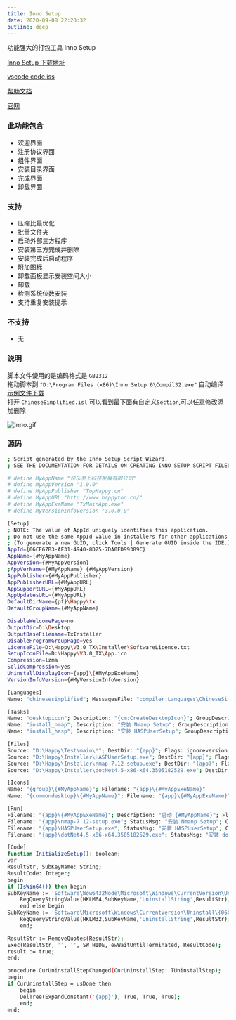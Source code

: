 ```yaml
---
title: Inno Setup
date: 2020-09-08 22:20:32
outline: deep
---
```


功能强大的打包工具 Inno Setup

[Inno Setup 下载地址](https://jrsoftware.org/isdl.php)

[vscode code.iss](https://github.com/Microsoft/vscode/blob/master/build/win32/code.iss)

[帮助文档](https://jrsoftware.org/ishelp/index.php)

[官网](https://jrsoftware.org/isinfo.php)

### 此功能包含

- 欢迎界面
- 注册协议界面
- 组件界面
- 安装目录界面
- 完成界面
- 卸载界面

### 支持

- 压缩比最优化
- 批量文件夹
- 启动外部三方程序
- 安装第三方完成并删除
- 安装完成后启动程序
- 附加图标
- 卸载面板显示安装空间大小
- 卸载
- 检测系统位数安装
- 支持重复安装提示

### 不支持

- 无

### 说明

脚本文件使用的是编码格式是 `GB2312`  
拖动脚本到 `"D:\Program Files (x86)\Inno Setup 6\Compil32.exe"` 自动编译  
[示例文件下载](../../public/assets/inno_setup.iss)  
打开 `ChineseSimplified.isl` 可以看到最下面有自定义`Section`,可以任意修改添加删除

![inno.gif](https://i.loli.net/2020/12/14/2otb3uUkpOG5cVY.gif)

### 源码

  ``` sh
  ; Script generated by the Inno Setup Script Wizard.
  ; SEE THE DOCUMENTATION FOR DETAILS ON CREATING INNO SETUP SCRIPT FILES!
  
  # define MyAppName "快乐至上科技发展有限公司"
  # define MyAppVersion "1.0.0"
  # define MyAppPublisher "TopHappy.cn"
  # define MyAppURL "http://www.happytop.cn/"
  # define MyAppExeName "TxMainApp.exe"
  # define MyVersionInfoVersion "3.0.0.0"

  [Setup]
  ; NOTE: The value of AppId uniquely identifies this application.
  ; Do not use the same AppId value in installers for other applications.
  ; (To generate a new GUID, click Tools | Generate GUID inside the IDE.)
  AppId={06CF67B3-AF31-4940-8D25-7DA0FD99389C}
  AppName={#MyAppName}
  AppVersion={#MyAppVersion}
  ;AppVerName={#MyAppName} {#MyAppVersion}
  AppPublisher={#MyAppPublisher}
  AppPublisherURL={#MyAppURL}
  AppSupportURL={#MyAppURL}
  AppUpdatesURL={#MyAppURL}
  DefaultDirName={pf}\Happy\tx
  DefaultGroupName={#MyAppName}

  DisableWelcomePage=no
  OutputDir=D:\Desktop
  OutputBaseFilename=TxInstaller
  DisableProgramGroupPage=yes
  LicenseFile=D:\Happy\V3.0_TX\Installer\SoftwareLicence.txt
  SetupIconFile=D:\Happy\V3.0_TX\App.ico
  Compression=lzma
  SolidCompression=yes
  UninstallDisplayIcon={app}\{#MyAppExeName}
  VersionInfoVersion={#MyVersionInfoVersion}

  [Languages]
  Name: "chinesesimplified"; MessagesFile: "compiler:Languages\ChineseSimplified.isl"

  [Tasks]
  Name: "desktopicon"; Description: "{cm:CreateDesktopIcon}"; GroupDescription: "{cm:AdditionalIcons}"; Flags: unchecked
  Name: "install_nmap"; Description: "安装 Nmanp Setup"; GroupDescription: "{cm:Other}";  Flags: checkablealone 
  Name: "install_hasp"; Description: "安装 HASPUserSetup"; GroupDescription: "{cm:Other}"; Flags: checkablealone 

  [Files]
  Source: "D:\Happy\Test\main\*"; DestDir: "{app}"; Flags: ignoreversion recursesubdirs createallsubdirs
  Source: "D:\Happy\Installer\HASPUserSetup.exe"; DestDir: "{app}"; Flags: ignoreversion deleteafterinstall; Tasks :install_hasp
  Source: "D:\Happy\Installer\nmap-7.12-setup.exe"; DestDir: "{app}"; Flags: ignoreversion deleteafterinstall ;Tasks :install_nmap
  Source: "D:\Happy\Installer\dotNet4.5-x86-x64.3505182529.exe"; DestDir: "{app}"; Flags: ignoreversion deleteafterinstall ;

  [Icons]
  Name: "{group}\{#MyAppName}"; Filename: "{app}\{#MyAppExeName}"
  Name: "{commondesktop}\{#MyAppName}"; Filename: "{app}\{#MyAppExeName}"; Tasks: desktopicon

  [Run]
  Filename: "{app}\{#MyAppExeName}"; Description: "启动 {#MyAppName}"; Flags: postinstall skipifsilent
  Filename: "{app}\nmap-7.12-setup.exe"; StatusMsg: "安装 Nmanp Setup"; Check: IsWin64(); Tasks: install_nmap;
  Filename: "{app}\HASPUserSetup.exe"; StatusMsg: "安装 HASPUserSetup"; Check: IsWin64(); Tasks: install_hasp;
  Filename: "{app}\dotNet4.5-x86-x64.3505182529.exe"; StatusMsg: "安装 dotNet4.5-x86-x64.3505182529.exe"; Check: IsWin64();

  [Code]
  function InitializeSetup(): boolean;
  var
  ResultStr, SubKeyName: String;
  ResultCode: Integer;
  begin
  if (IsWin64()) then begin
  SubKeyName := 'Software\Wow6432Node\Microsoft\Windows\CurrentVersion\Uninstall\{06CF67B3-AF31-4940-8D25-7DA0FD99389C}_is1';
      RegQueryStringValue(HKLM64,SubKeyName,'UninstallString',ResultStr);
      end else begin
  SubKeyName := 'Software\Microsoft\Windows\CurrentVersion\Uninstall\{06CF67B3-AF31-4940-8D25-7DA0FD99389C}_is1';
      RegQueryStringValue(HKLM32,SubKeyName,'UninstallString',ResultStr);
      end;

  ResultStr := RemoveQuotes(ResultStr);
  Exec(ResultStr, '', '', SW_HIDE, ewWaitUntilTerminated, ResultCode);
  result := true;
  end;

  procedure CurUninstallStepChanged(CurUninstallStep: TUninstallStep);
  begin
  if CurUninstallStep = usDone then
      begin
      DelTree(ExpandConstant('{app}'), True, True, True);
      end;
  end;

  ```
